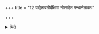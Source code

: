 +++
title = "12 यद्येतावतीर्दक्षिणा नोत्सहेत मन्थानेतावतः"

+++

<details><summary>थिते</summary>

यद्येतावतीर्दक्षिणा नोत्सहेत मन्थानेतावतः पाययेद्ब्राह्मणान् । ओदनान्वाशयेत् १२
</details>
